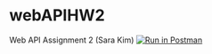 # webAPIHW2
Web API Assignment 2 (Sara Kim)
[![Run in Postman](https://run.pstmn.io/button.svg)](https://app.getpostman.com/run-collection/dd4f4019b1d04fbe8a96)
